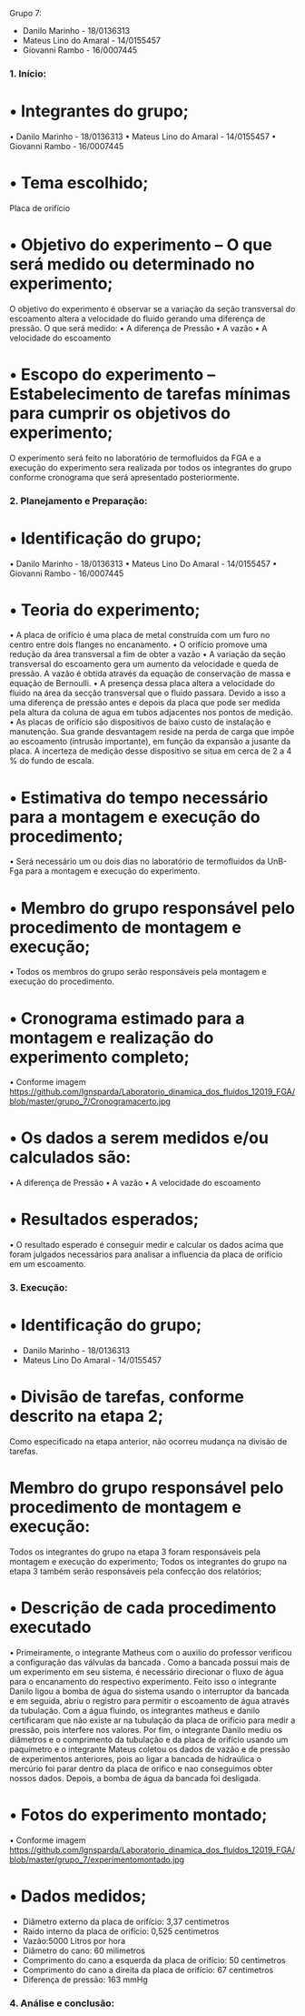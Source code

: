 Grupo 7:
- Danilo Marinho - 18/0136313
- Mateus Lino do Amaral - 14/0155457
- Giovanni Rambo - 16/0007445

### 1.	Início:
# •	Integrantes do grupo; #

•	Danilo Marinho - 18/0136313
•	Mateus Lino do Amaral - 14/0155457
•	Giovanni Rambo - 16/0007445

# •	Tema escolhido; #

Placa de orifício  

# •	Objetivo do experimento – O que será medido ou determinado no experimento; #

O objetivo do experimento é observar se a variação da seção transversal do escoamento altera a velocidade do fluido gerando uma diferença de pressão.
O que será medido:
• A diferença de Pressão
• A vazão
• A velocidade do escoamento

# •	Escopo do experimento – Estabelecimento de tarefas mínimas para cumprir os objetivos do experimento;  #

O experimento será feito no laboratório de termofluidos da FGA e a execução do experimento sera realizada por todos os integrantes do grupo conforme cronograma que será apresentado posteriormente.



### 2.	Planejamento e Preparação:

# •	Identificação do grupo; #
•	Danilo Marinho - 18/0136313
•	Mateus Lino Do Amaral - 14/0155457
•	Giovanni Rambo - 16/0007445
# •	Teoria do experimento; #
•	A placa de orifício é uma placa de metal construída com um furo no centro entre dois flanges no encanamento.
•	O orifício promove uma redução da área transversal a fim de obter a vazão
•	A variação da seção transversal do escoamento gera um aumento da velocidade e queda de pressão. A vazão é obtida através da equação de conservação de massa e equação de Bernoulli.
•	A presença dessa placa altera a velocidade do fluido na área da secção transversal que o fluido passara. Devido a isso a uma diferença de pressão antes e depois da placa que pode ser medida pela altura da coluna de agua em tubos adjacentes nos pontos de medição.
•	As placas de orifício são dispositivos de baixo custo de instalação e manutenção. Sua grande desvantagem reside na perda de carga que impõe ao escoamento (intrusão importante), em função da expansão a jusante da placa. A incerteza de medição desse dispositivo se situa em cerca de 2 a 4 % do fundo de escala.
# • Estimativa do tempo necessário para a montagem e execução do procedimento; #
•	Será necessário um ou dois dias no laboratório de termofluidos da UnB-Fga para a montagem e execução do experimento.
# •	Membro do grupo responsável pelo procedimento de montagem e execução; #
•	Todos os membros do grupo serão responsáveis pela montagem e execução do procedimento.
# • Cronograma estimado para a montagem e realização do experimento completo; #
•	Conforme imagem https://github.com/lgnsparda/Laboratorio_dinamica_dos_fluidos_12019_FGA/blob/master/grupo_7/Cronogramacerto.jpg
# •	Os dados a serem medidos e/ou calculados são: #
•	A diferença de Pressão
•	A vazão
•	A velocidade do escoamento
# •	Resultados esperados; #
•	O resultado esperado é conseguir medir e calcular os dados acima que foram julgados necessários para analisar a influencia da placa de orifício em um escoamento.


### 3.	Execução:
# •	Identificação do grupo; #
-	Danilo Marinho - 18/0136313
-	Mateus Lino Do Amaral - 14/0155457
# •	Divisão de tarefas, conforme descrito na etapa 2; #
Como especificado na etapa anterior, não ocorreu mudança na divisão de tarefas.
# Membro do grupo responsável pelo procedimento de montagem e execução:
Todos os integrantes do grupo na etapa 3 foram responsáveis pela montagem e execução do experimento; Todos os integrantes do grupo na etapa 3 também serão responsáveis pela confecção dos relatórios; 
# •	Descrição de cada procedimento executado #
• Primeiramente, o integrante Matheus com o auxilio do professor verificou a configuração das válvulas da bancada . Como a bancada possui mais de um experimento em seu sistema, é necessário direcionar o fluxo de água para o encanamento do respectivo experimento. Feito isso o integrante Danilo ligou a bomba de água do sistema usando o interruptor da bancada e em seguida, abriu o registro para permitir o escoamento de água através da tubulação. Com a água fluindo, os integrantes matheus e danilo certificaram que não existe ar na tubulação da placa de orifício para medir a pressão, pois interfere nos valores. Por fim, o integrante Danilo mediu os diâmetros e o comprimento da tubulação e da placa de orifício usando um paquímetro e o integrante Mateus coletou os dados de vazão e de pressão de experimentos anteriores, pois ao ligar a bancada de hidraúlica o mercúrio foi parar dentro da placa de orifico e nao conseguimos obter nossos dados. Depois, a bomba de água da bancada foi desligada. 
# •	Fotos do experimento montado; #
•	Conforme imagem 
https://github.com/lgnsparda/Laboratorio_dinamica_dos_fluidos_12019_FGA/blob/master/grupo_7/experimentomontado.jpg
# • Dados medidos; #
- Diâmetro externo da placa de orifício: 3,37 centimetros
- Raido interno da placa de orifício: 0,525 centimetros
- Vazão:5000 Litros por hora
- Diâmetro do cano: 60 milimetros
- Comprimento do cano a esquerda da placa de orifício: 50 centimetros
- Comprimento do cano a direita da placa de orifício: 67 centimetros
- Diferença de pressão: 163 mmHg
### 4.	Análise e conclusão:

